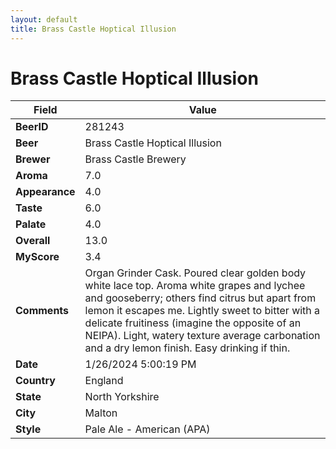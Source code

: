 ```yaml
---
layout: default
title: Brass Castle Hoptical Illusion 
---
```


# Brass Castle Hoptical Illusion 

| Field         | Value     |
|---------------|-----------|
| **BeerID** | 281243 |
| **Beer** | Brass Castle Hoptical Illusion  |
| **Brewer** | Brass Castle Brewery |
| **Aroma** | 7.0 |
| **Appearance** | 4.0 |
| **Taste** | 6.0 |
| **Palate** | 4.0 |
| **Overall** | 13.0 |
| **MyScore** | 3.4 |
| **Comments** | Organ Grinder Cask. Poured clear golden body white lace top. Aroma white grapes and lychee and gooseberry; others find citrus but apart from lemon it escapes me. Lightly sweet to bitter with a delicate fruitiness (imagine the opposite of an NEIPA). Light, watery texture average carbonation and a dry lemon finish. Easy drinking if thin. |
| **Date** | 1/26/2024 5:00:19 PM |
| **Country** | England |
| **State** | North Yorkshire |
| **City** | Malton |
| **Style** | Pale Ale - American (APA) |
